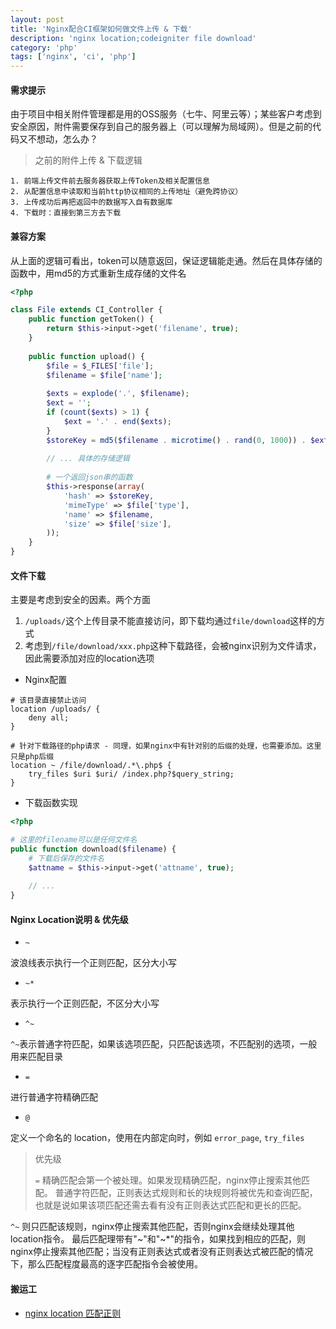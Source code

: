 ```yaml
---
layout: post
title: 'Nginx配合CI框架如何做文件上传 & 下载'
description: 'nginx location;codeigniter file download'
category: 'php'
tags: ['nginx', 'ci', 'php']
---
```


#### 需求提示

由于项目中相关附件管理都是用的OSS服务（七牛、阿里云等）；某些客户考虑到安全原因，附件需要保存到自己的服务器上（可以理解为局域网）。但是之前的代码又不想动，怎么办？

> 之前的附件上传 & 下载逻辑

```
1. 前端上传文件前去服务器获取上传Token及相关配置信息
2. 从配置信息中读取和当前http协议相同的上传地址（避免跨协议）
3. 上传成功后再把返回中的数据写入自有数据库
4. 下载时：直接到第三方去下载
```

#### 兼容方案

从上面的逻辑可看出，token可以随意返回，保证逻辑能走通。然后在具体存储的函数中，用md5的方式重新生成存储的文件名

```php
<?php

class File extends CI_Controller {
	public function getToken() {
		return $this->input->get('filename', true);
	}
	
	public function upload() {
		$file = $_FILES['file'];
		$filename = $file['name'];
		
		$exts = explode('.', $filename);
		$ext = '';
		if (count($exts) > 1) {
			$ext = '.' . end($exts);
		}
		$storeKey = md5($filename . microtime() . rand(0, 1000)) . $ext;
		
		// ... 具体的存储逻辑
		
		# 一个返回json串的函数
		$this->response(array(
			'hash' => $storeKey,
			'mimeType' => $file['type'],
			'name' => $filename,
			'size' => $file['size'],
		));
	}
}
```

#### 文件下载

主要是考虑到安全的因素。两个方面

1. `/uploads/`这个上传目录不能直接访问，即下载均通过`file/download`这样的方式
2. 考虑到`/file/download/xxx.php`这种下载路径，会被nginx识别为文件请求，因此需要添加对应的location选项

* Nginx配置

```
# 该目录直接禁止访问
location /uploads/ {
	deny all;
}

# 针对下载路径的php请求 - 同理，如果nginx中有针对别的后缀的处理，也需要添加。这里只是php后缀
location ~ /file/download/.*\.php$ {
	try_files $uri $uri/ /index.php?$query_string;
}
```

* 下载函数实现

```php
<?php

# 这里的filename可以是任何文件名
public function download($filename) {
	# 下载后保存的文件名
	$attname = $this->input->get('attname', true);
	
	// ...
}
```

#### Nginx Location说明 & 优先级

* `~`

波浪线表示执行一个正则匹配，区分大小写

* `~*`

表示执行一个正则匹配，不区分大小写

* `^~`

`^~`表示普通字符匹配，如果该选项匹配，只匹配该选项，不匹配别的选项，一般用来匹配目录

* `=`

进行普通字符精确匹配

* `@`

定义一个命名的 location，使用在内部定向时，例如 `error_page`, `try_files`

> 优先级
> 
> `=` 精确匹配会第一个被处理。如果发现精确匹配，nginx停止搜索其他匹配。
普通字符匹配，正则表达式规则和长的块规则将被优先和查询匹配，也就是说如果该项匹配还需去看有没有正则表达式匹配和更长的匹配。
>
`^~` 则只匹配该规则，nginx停止搜索其他匹配，否则nginx会继续处理其他location指令。
最后匹配理带有"~"和"~*"的指令，如果找到相应的匹配，则nginx停止搜索其他匹配；当没有正则表达式或者没有正则表达式被匹配的情况下，那么匹配程度最高的逐字匹配指令会被使用。

#### 搬运工

* [nginx location 匹配正则](http://www.nginx.cn/115.html)
